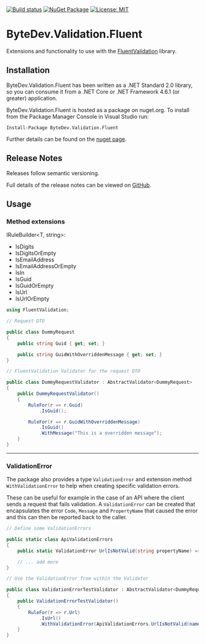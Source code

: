 [![Build status](https://ci.appveyor.com/api/projects/status/github/bytedev/ByteDev.Validation.Fluent?branch=master&svg=true)](https://ci.appveyor.com/project/bytedev/ByteDev-Validation-Fluent/branch/master)
[![NuGet Package](https://img.shields.io/nuget/v/ByteDev.Validation.Fluent.svg)](https://www.nuget.org/packages/ByteDev.Validation.Fluent)
[![License: MIT](https://img.shields.io/badge/License-MIT-green.svg)](https://github.com/ByteDev/ByteDev.Validation.Fluent/blob/master/LICENSE)

# ByteDev.Validation.Fluent

Extensions and functionality to use with the [FluentValidation](https://www.nuget.org/packages/FluentValidation/) library.

## Installation

ByteDev.Validation.Fluent has been written as a .NET Standard 2.0 library, so you can consume it from a .NET Core or .NET Framework 4.6.1 (or greater) application.

ByteDev.Validation.Fluent is hosted as a package on nuget.org.  To install from the Package Manager Console in Visual Studio run:

`Install-Package ByteDev.Validation.Fluent`

Further details can be found on the [nuget page](https://www.nuget.org/packages/ByteDev.Validation.Fluent/).

## Release Notes

Releases follow semantic versioning.

Full details of the release notes can be viewed on [GitHub](https://github.com/ByteDev/ByteDev.Validation.Fluent/blob/master/docs/RELEASE-NOTES.md).

## Usage

### Method extensions

IRuleBuilder<T, string>:
- IsDigits
- IsDigitsOrEmpty
- IsEmailAddress
- IsEmailAddressOrEmpty
- IsIn
- IsGuid
- IsGuidOrEmpty
- IsUrl
- IsUrlOrEmpty

```csharp
using FluentValidation;

// Request DTO

public class DummyRequest
{
    public string Guid { get; set; }

    public string GuidWithOverriddenMessage { get; set; }
}

// FluentValidation Validator for the request DTO

public class DummyRequestValidator : AbstractValidator<DummyRequest>
{
    public DummyRequestValidator()
    {
        RuleFor(r => r.Guid)
            .IsGuid();

        RuleFor(r => r.GuidWithOverriddenMessage)
            .IsGuid()
            .WithMessage("This is a overridden message");
    }
}
```

---

### ValidationError

The package also provides a type `ValidationError` and extension method `WithValidationError` to help when creating specific validation errors.

These can be useful for example in the case of an API where the client sends a request that fails validation. A `ValidationError` can be created that encapsulates the error `Code`, `Message` and `PropertyName` that caused the error and this can then be reported back to the caller.

```csharp
// Define some ValidationErrors

public static class ApiValidationErrors
{
    public static ValidationError UrlIsNotValid(string propertyName) => new ValidationError("1001", "Must be a valid URL.", propertyName);

    // ... add more
}

// Use the ValidationError from within the Validator

public class ValidationErrorTestValidator : AbstractValidator<DummyRequest>
{
    public ValidationErrorTestValidator()
    {
        RuleFor(r => r.Url)
            .IsUrl()
            .WithValidationError(ApiValidationErrors.UrlIsNotValid(nameof(DummyRequest.Url)));
    }
}
```